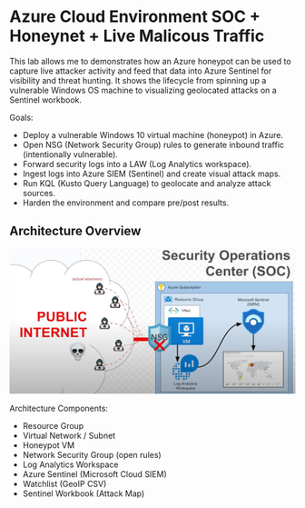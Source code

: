 # Azure Cloud Environment SOC + Honeynet + Live Malicous Traffic
This lab allows me to demonstrates how an Azure honeypot can be used to capture live attacker activity and feed that data into Azure Sentinel for visibility and threat hunting. It shows the lifecycle from spinning up a vulnerable Windows OS machine to visualizing geolocated attacks on a Sentinel workbook.

Goals:
- Deploy a vulnerable Windows 10 virtual machine (honeypot) in Azure.
- Open NSG (Network Security Group) rules to generate inbound traffic (intentionally vulnerable).
- Forward security logs into a LAW (Log Analytics workspace).
- Ingest logs into Azure SIEM (Sentinel) and create visual attack maps.
- Run KQL (Kusto Query Language) to geolocate and analyze attack sources.
- Harden the environment and compare pre/post results.

## Architecture Overview
![App Screenshot](/images/Architecture.PNG)

Architecture Components:
- Resource Group
- Virtual Network / Subnet
- Honeypot VM
- Network Security Group (open rules)
- Log Analytics Workspace
- Azure Sentinel (Microsoft Cloud SIEM)
- Watchlist (GeoIP CSV)
- Sentinel Workbook (Attack Map)
